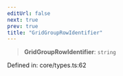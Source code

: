 ```yaml
---
editUrl: false
next: true
prev: true
title: "GridGroupRowIdentifier"
---
```


> **GridGroupRowIdentifier**: `string`

Defined in: core/types.ts:62
